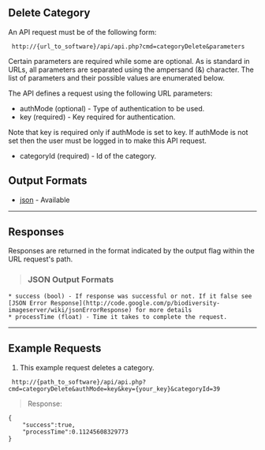 ## Delete Category ##

An API request must be of the following form:

```
 http://{url_to_software}/api/api.php?cmd=categoryDelete&parameters
```

Certain parameters are required while some are optional. As is standard in URLs, all parameters are separated using the ampersand (&) character. The list of parameters and their possible values are enumerated below.

The API defines a request using the following URL parameters:

  * authMode (optional) - Type of authentication to be used.
  * key (required) - Key required for authentication.

Note that key is required only if authMode is set to key. If authMode is not set then the user must be logged in to make this API request.

  * categoryId (required) -  Id of the category.

## Output Formats ##

  * [json](#JSON_Output_Formats.md) - Available


---

## Responses ##

Responses are returned in the format indicated by the output flag within the URL request's path.

> ### JSON Output Formats ###
    * success (bool) - If response was successful or not. If it false see [JSON Error Response](http://code.google.com/p/biodiversity-imageserver/wiki/jsonErrorResponse) for more details
    * processTime (float) - Time it takes to complete the request.


---

## Example Requests ##

1. This example request deletes a category.

```
 http://{path_to_software}/api/api.php?cmd=categoryDelete&authMode=key&key={your_key}&categoryId=39
```

> Response:
```
{
    "success":true,
    "processTime":0.11245608329773
}
```